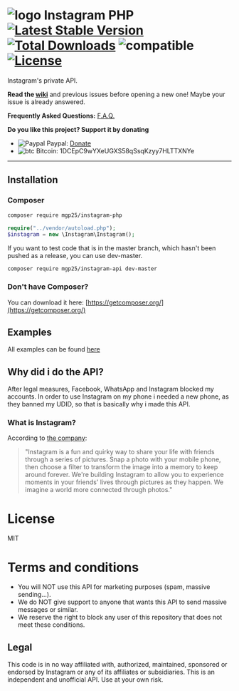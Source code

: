 # ![logo](/examples/assets/instagram.png) Instagram PHP [![Latest Stable Version](https://poser.pugx.org/mgp25/instagram-php/v/stable)](https://packagist.org/packages/mgp25/instagram-php) [![Total Downloads](https://poser.pugx.org/mgp25/instagram-php/downloads)](https://packagist.org/packages/mgp25/instagram-php) ![compatible](https://img.shields.io/badge/PHP%207-Compatible-brightgreen.svg) [![License](https://poser.pugx.org/mgp25/instagram-php/license)](https://packagist.org/packages/mgp25/instagram-php)

Instagram's private API.

**Read the [wiki](https://github.com/mgp25/Instagram-API/wiki)** and previous issues before opening a new one! Maybe your issue is already answered.

**Frequently Asked Questions:** [F.A.Q.](https://github.com/mgp25/Instagram-API/wiki/FAQ)

**Do you like this project? Support it by donating**
- ![Paypal](https://raw.githubusercontent.com/reek/anti-adblock-killer/gh-pages/images/paypal.png) Paypal: [Donate](https://www.paypal.com/cgi-bin/webscr?cmd=_s-xclick&hosted_button_id=5ATYY8H9MC96E)
- ![btc](https://camo.githubusercontent.com/4bc31b03fc4026aa2f14e09c25c09b81e06d5e71/687474703a2f2f7777772e6d6f6e747265616c626974636f696e2e636f6d2f696d672f66617669636f6e2e69636f) Bitcoin: 1DCEpC9wYXeUGXS58qSsqKzyy7HLTTXNYe 

----------
## Installation

### Composer

```sh
composer require mgp25/instagram-php
```

```php
require("../vendor/autoload.php");
$instagram = new \Instagram\Instagram();
```

If you want to test code that is in the master branch, which hasn't been pushed as a release, you can use dev-master.

```
composer require mgp25/instagram-api dev-master
```


### Don't have Composer?

You can download it here: [https://getcomposer.org/](https://getcomposer.org/)

## Examples

All examples can be found [here](https://github.com/mgp25/Instagram-API/tree/master/examples)


## Why did i do the API?

After legal measures, Facebook, WhatsApp and Instagram blocked my accounts. In order to use Instagram
 on my phone i needed a new phone, as they banned my UDID, so that is basically why i made this API.

### What is Instagram?
According to [the company](https://instagram.com/about/faq/):

> "Instagram is a fun and quirky way to share your life with friends through a series of pictures. Snap a photo with your mobile phone, then choose a filter to transform the image into a memory to keep around forever. We're building Instagram to allow you to experience moments in your friends' lives through pictures as they happen. We imagine a world more connected through photos."

# License

MIT

# Terms and conditions

- You will NOT use this API for marketing purposes (spam, massive sending...).
- We do NOT give support to anyone that wants this API to send massive messages or similar.
- We reserve the right to block any user of this repository that does not meet these conditions.

## Legal

This code is in no way affiliated with, authorized, maintained, sponsored or endorsed by Instagram or any of its affiliates or subsidiaries. This is an independent and unofficial API. Use at your own risk.
